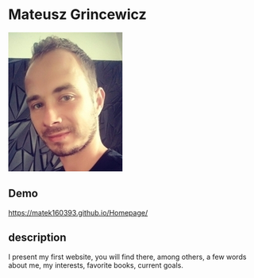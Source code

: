 # Mateusz Grincewicz 
![Mateusz Grincewicz](https://raw.githubusercontent.com/matek160393/Homepage/main/IMAGE/Image.jpg)

## Demo

https://matek160393.github.io/Homepage/

## description

I present my first website, you will find there, among others, a few words about me, my interests, favorite books, current goals.
